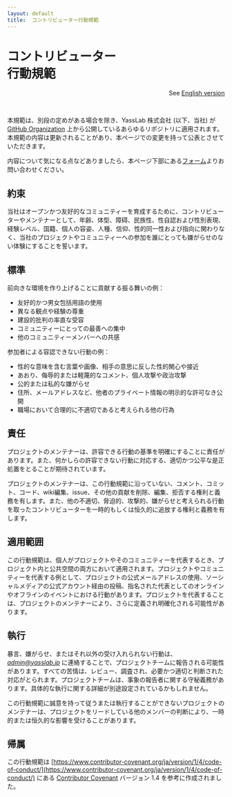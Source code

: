 ```yaml
---
layout: default
title:  コントリビューター行動規範
---
```


# コントリビューター<br class="ignore-sp">行動規範

<div align="right" style="padding-bottom: 30px;">
  See <a href="/en/code-of-conduct">English version</a>
</div>

本規範は、別段の定めがある場合を除き、YassLab 株式会社 (以下、当社) が [GitHub Organization](https://github.com/yasslab) 上から公開しているあらゆるリポジトリに適用されます。本規範の内容は更新されることがあり、本ページでの変更を持って公表とさせていただきます。

内容について気になる点などありましたら、本ページ下部にある[フォーム](#contact)よりお問い合わせください。

## 約束

当社はオープンかつ友好的なコミュニティーを育成するために、コントリビューターやメンテナーとして、年齢、体型、障碍、民族性、性自認および性別表現、経験レベル、国籍、個人の容姿、人種、信仰、性的同一性および指向に関わりなく、当社のプロジェクトやコミュニティーへの参加を誰にとっても嫌がらせのない体験にすることを誓います。

## 標準

前向きな環境を作り上げることに貢献する振る舞いの例：

* 友好的かつ男女包括用語の使用
* 異なる観点や経験の尊重
* 建設的批判の率直な受容
* コミュニティーにとっての最善への集中
* 他のコミュニティーメンバーへの共感

参加者による容認できない行動の例：

* 性的な意味を含む言葉や画像、相手の意思に反した性的関心や接近
* あおり、侮辱的または軽蔑的なコメント、個人攻撃や政治攻撃
* 公的または私的な嫌がらせ
* 住所、メールアドレスなど、他者のプライベート情報の明示的な許可なき公開
* 職場において合理的に不適切であると考えられる他の行為

## 責任

プロジェクトのメンテナーは、許容できる行動の基準を明確にすることに責任があります。また、何かしらの許容できない行動に対応する、適切かつ公平な是正処置をとることが期待されています。

プロジェクトのメンテナーは、この行動規範に沿っていない、コメント、コミット、コード、wiki編集、issue、その他の貢献を削除、編集、拒否する権利と義務を有します。また、他の不適切、脅迫的、攻撃的、嫌がらせと考えられる行動を取ったコントリビューターを一時的もしくは恒久的に追放する権利と義務を有します。

## 適用範囲

この行動規範は、個人がプロジェクトやそのコミュニティーを代表するとき、プロジェクト内と公共空間の両方において適用されます。プロジェクトやコミュニティーを代表する例として、プロジェクトの公式メールアドレスの使用、ソーシャルメディアの公式アカウント経由の投稿、指名された代表としてのオンラインやオフラインのイベントにおける行動があります。プロジェクトを代表することは、プロジェクトのメンテナーにより、さらに定義され明確化される可能性があります。

## 執行

暴言、嫌がらせ、またはそれ以外の受け入れられない行動は、*admin@yasslab.jp* に連絡することで、プロジェクトチームに報告される可能性があります。すべての苦情は、レビュー、調査され、必要かつ適切と判断された対応がとられます。プロジェクトチームは、事象の報告者に関する守秘義務があります。具体的な執行に関する詳細が別途設定されているかもしれません。

この行動規範に誠意を持って従うまたは執行することができないプロジェクトのメンテナーは、プロジェクトをリードしている他のメンバーの判断により、一時的または恒久的な影響を受けることがあります。

## 帰属

この行動規範は [https://www.contributor-covenant.org/ja/version/1/4/code-of-conduct/](https://www.contributor-covenant.org/ja/version/1/4/code-of-conduct/) にある [Contributor Covenant][homepage] バージョン 1.4 を参考に作成されました。

[homepage]: https://www.contributor-covenant.org

<br><br>

<div id="contact"></div>
